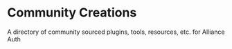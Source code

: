 # Community Creations

A directory of community sourced plugins, tools, resources, etc. for Alliance Auth